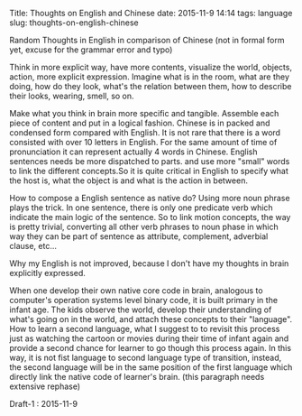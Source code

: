 Title: Thoughts on English and Chinese
date: 2015-11-9 14:14
tags: language
slug: thoughts-on-english-chinese

Random Thoughts in English in comparison of Chinese (not in formal form yet, excuse for the
  grammar error and typo)

Think in more explicit way, have more
contents, visualize the world, objects, action, more explicit expression.
Imagine what is in the room, what are they doing, how do they look, what's the
relation between them, how to describe their looks, wearing, smell, so on.

Make what you think in brain more specific and tangible.
Assemble each piece of content and put in a logical fashion.
Chinese is in packed and condensed form compared with English. It is not rare that
there is a word consisted with over 10 letters in English. For the same amount of time of
pronunciation it can represent actually 4 words in Chinese.
English sentences needs be more dispatched to parts. and use more "small" words to link the different concepts.So it is quite critical in English to specify what the host is, what the object is and what
is the action in between.

How to compose a English sentence as native do? Using more noun phrase plays the trick.
In one sentence, there is only one predicate verb which indicate the main logic of the sentence.
So to link motion concepts, the way is pretty trivial, converting all other verb phrases to noun
phase in which way they can be part of sentence as attribute, complement,
adverbial clause, etc...

Why my English is not improved, because I don't have my thoughts in brain explicitly expressed.


When one develop their own native core code in brain, analogous to computer's operation systems level binary code, it is built primary in the infant age. The kids observe the world, develop their understanding of what's going on in the world, and attach these concepts to their "language". How to learn a second language, what I suggest to to revisit this process just as watching the cartoon or movies during their time of infant again and provide a second chance for learner to go though this process again. In this way, it is not fist language to second language type of transition, instead, the second language will be in the same position of the first language which directly link the native code of learner's brain. (this paragraph needs extensive rephase)


Draft-1 : 2015-11-9
